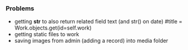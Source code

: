 ### Problems
* getting __str__ to also return related field text (and str() on date) #title = Work.objects.get(id=self.work)
* getting static files to work
* saving images from admin (adding a record) into media folder
